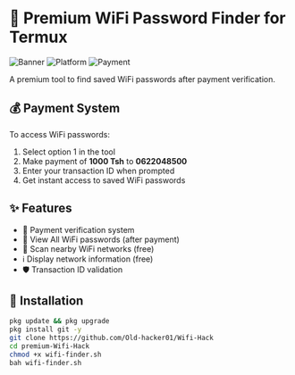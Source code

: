 # 🔐 Premium WiFi Password Finder for Termux

![Banner](https://img.shields.io/badge/Fazo28-Premium_WiFi_Finder-red) 
![Platform](https://img.shields.io/badge/Platform-Termux-blue) 
![Payment](https://img.shields.io/badge/Payment-1000_Tsh-green)

A premium tool to find saved WiFi passwords after payment verification.

## 💰 Payment System

To access WiFi passwords:
1. Select option 1 in the tool
2. Make payment of **1000 Tsh** to **0622048500**
3. Enter your transaction ID when prompted
4. Get instant access to saved WiFi passwords

## ✨ Features

- 🔐 Payment verification system
- 🔑 View All WiFi passwords (after payment)
- 📶 Scan nearby WiFi networks (free)
- ℹ️ Display network information (free)
- 🛡️ Transaction ID validation

## 🚀 Installation

```bash
pkg update && pkg upgrade
pkg install git -y
git clone https://github.com/Old-hacker01/Wifi-Hack
cd premium-Wifi-Hack
chmod +x wifi-finder.sh
bah wifi-finder.sh
